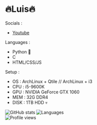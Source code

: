 # 🔥Luis🔥

Socials :
- [Youtube](https://www.youtube.com/channel/UCSRZrucI7GTdDwE1p7XgqKA)

Languages :
- Python 🖤
- C
- HTML/CSS/JS

Setup :
- OS   : ArchLinux + Qtile // ArchLinux + i3
- CPU  : i5-9600K
- GPU  : NVIDIA GeForce GTX 1060
- MEM  : 32G DDR4
- DISK : 1TB HDD 💀


![GitHub stats](https://github-readme-stats.vercel.app/api?username=Luiis23&show_icons=true&theme=github_dark)
![Languages](https://github-readme-stats.vercel.app/api/top-langs/?username=luiis23&theme=github_dark&layout=compact)
<br>
![Profile views](https://gpvc.arturio.dev/Luiis23)
